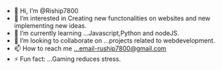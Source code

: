 - 👋 Hi, I’m @Riship7800
- 👀 I’m interested in Creating new functonalities on websites and new implementing new ideas.
- 🌱 I’m currently learning ...Javascript,Python and nodeJS.
- 💞️ I’m looking to collaborate on ...projects related to webdevelopment.
- 📫 How to reach me ...email-ruship7800@gmail.com
- ⚡ Fun fact: ...Gaming reduces stress.

<!---
Riship7800/Riship7800 is a ✨ special ✨ repository because its `README.md` (this file) appears on your GitHub profile.
You can click the Preview link to take a look at your changes.
--->
